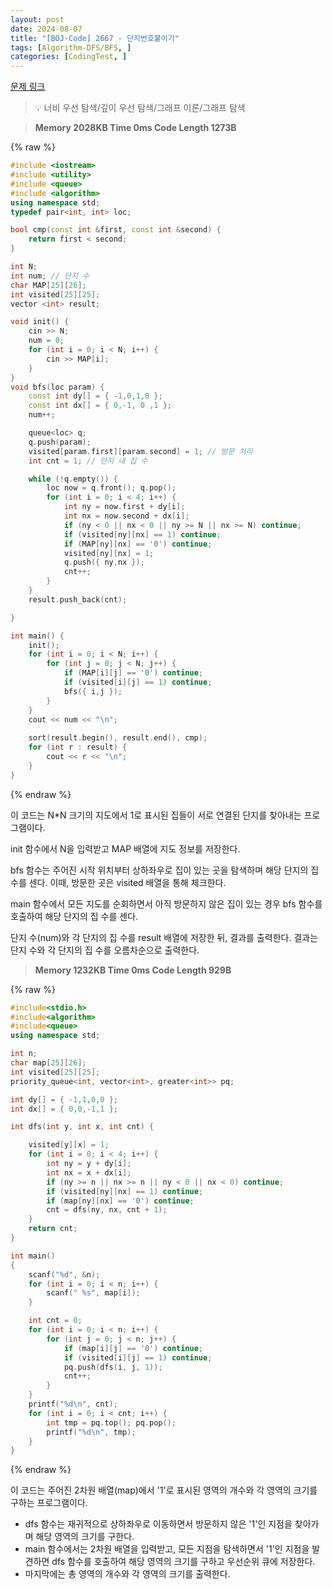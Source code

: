 ```yaml
---
layout: post
date: 2024-08-07
title: "[BOJ-Code] 2667 - 단지번호붙이기"
tags: [Algorithm-DFS/BFS, ]
categories: [CodingTest, ]
---
```


[문제 링크](https://www.acmicpc.net/problem/2667)


> 💡 너비 우선 탐색/깊이 우선 탐색/그래프 이론/그래프 탐색


> **Memory   2028KB                                   Time   0ms                               Code Length   1273B**



{% raw %}
```c++
#include <iostream>
#include <utility>
#include <queue>
#include <algorithm>
using namespace std;
typedef pair<int, int> loc;

bool cmp(const int &first, const int &second) {
	return first < second;
}

int N;
int num; // 단지 수
char MAP[25][26];
int visited[25][25];
vector <int> result;

void init() {
	cin >> N;
	num = 0;
	for (int i = 0; i < N; i++) {
		cin >> MAP[i];
	}
}
void bfs(loc param) {
	const int dy[] = { -1,0,1,0 };
	const int dx[] = { 0,-1, 0 ,1 };
	num++;

	queue<loc> q;
	q.push(param);
	visited[param.first][param.second] = 1; // 방문 처리
	int cnt = 1; // 단지 내 집 수

	while (!q.empty()) {
		loc now = q.front(); q.pop();
		for (int i = 0; i < 4; i++) {
			int ny = now.first + dy[i];
			int nx = now.second + dx[i];
			if (ny < 0 || nx < 0 || ny >= N || nx >= N) continue;
			if (visited[ny][nx] == 1) continue;
			if (MAP[ny][nx] == '0') continue;
			visited[ny][nx] = 1;
			q.push({ ny,nx });
			cnt++;
		}
	}
	result.push_back(cnt);

}

int main() {
	init();
	for (int i = 0; i < N; i++) {
		for (int j = 0; j < N; j++) {
			if (MAP[i][j] == '0') continue;
			if (visited[i][j] == 1) continue;
			bfs({ i,j });
		}
	}
	cout << num << "\n";
	
	sort(result.begin(), result.end(), cmp);
	for (int r : result) {
		cout << r << "\n";
	}
}
```
{% endraw %}



이 코드는 N*N 크기의 지도에서 1로 표시된 집들이 서로 연결된 단지를 찾아내는 프로그램이다.

init 함수에서 N을 입력받고 MAP 배열에 지도 정보를 저장한다.

bfs 함수는 주어진 시작 위치부터 상하좌우로 집이 있는 곳을 탐색하며 해당 단지의 집 수를 센다. 이때, 방문한 곳은 visited 배열을 통해 체크한다.

main 함수에서 모든 지도를 순회하면서 아직 방문하지 않은 집이 있는 경우 bfs 함수를 호출하여 해당 단지의 집 수를 센다.

단지 수(num)와 각 단지의 집 수를 result 배열에 저장한 뒤, 결과를 출력한다. 결과는 단지 수와 각 단지의 집 수를 오름차순으로 출력한다.


> **Memory   1232KB                                   Time   0ms                                Code Length   929B**



{% raw %}
```c++
#include<stdio.h>
#include<algorithm>
#include<queue>
using namespace std;

int n;
char map[25][26];
int visited[25][25];
priority_queue<int, vector<int>, greater<int>> pq;

int dy[] = { -1,1,0,0 };
int dx[] = { 0,0,-1,1 };

int dfs(int y, int x, int cnt) {

	visited[y][x] = 1;
	for (int i = 0; i < 4; i++) {
		int ny = y + dy[i];
		int nx = x + dx[i];
		if (ny >= n || nx >= n || ny < 0 || nx < 0) continue;
		if (visited[ny][nx] == 1) continue;
		if (map[ny][nx] == '0') continue;
		cnt = dfs(ny, nx, cnt + 1);
	}
	return cnt;
}

int main()
{
	scanf("%d", &n);
	for (int i = 0; i < n; i++) {
		scanf(" %s", map[i]);
	}

	int cnt = 0;
	for (int i = 0; i < n; i++) {
		for (int j = 0; j < n; j++) {
			if (map[i][j] == '0') continue;
			if (visited[i][j] == 1) continue;
			pq.push(dfs(i, j, 1));
			cnt++;
		}
	}
	printf("%d\n", cnt);
	for (int i = 0; i < cnt; i++) {
		int tmp = pq.top(); pq.pop();
		printf("%d\n", tmp);
	}
}
```
{% endraw %}



이 코드는 주어진 2차원 배열(map)에서 '1'로 표시된 영역의 개수와 각 영역의 크기를 구하는 프로그램이다.

- dfs 함수는 재귀적으로 상하좌우로 이동하면서 방문하지 않은 '1'인 지점을 찾아가며 해당 영역의 크기를 구한다.
- main 함수에서는 2차원 배열을 입력받고, 모든 지점을 탐색하면서 '1'인 지점을 발견하면 dfs 함수를 호출하여 해당 영역의 크기를 구하고 우선순위 큐에 저장한다.
- 마지막에는 총 영역의 개수와 각 영역의 크기를 출력한다.

